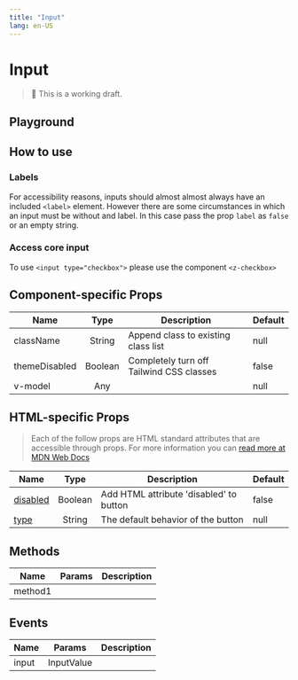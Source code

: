 ```yaml
---
title: "Input"
lang: en-US
---
```


# Input

> 🚨 This is a working draft.

## Playground

<z-input-playground />

## How to use

### Labels

For accessibility reasons, inputs should almost almost always have an included `<label>` element. However there are some circumstances in which an input must be without and label. In this case pass the prop `label` as `false` or an empty string.

### Access core input

To use `<input type="checkbox">` please use the component `<z-checkbox>`

## Component-specific Props

| Name          |  Type   | Description                              | Default |
| ------------- | :-----: | ---------------------------------------- | ------- |
| className     | String  | Append class to existing class list      | null    |
| themeDisabled | Boolean | Completely turn off Tailwind CSS classes | false   |
| v-model       |   Any   |                                          | null    |

## HTML-specific Props

> Each of the follow props are HTML standard attributes that are accessible through props. For more information you can [read more at MDN Web Docs](https://developer.mozilla.org/en-US/docs/Web/HTML/Element/button)

| Name                               |  Type   | Description                             | Default |
| ---------------------------------- | :-----: | --------------------------------------- | ------- |
| [disabled](https://mzl.la/2vTstkx) | Boolean | Add HTML attribute 'disabled' to button | false   |
| [type](https://mzl.la/3bRXh5T)     | String  | The default behavior of the button      | null    |

## Methods

| Name    | Params | Description |
| ------- | ------ | ----------- |
| method1 |        |

## Events

| Name  | Params     | Description |
| ----- | ---------- | ----------- |
| input | InputValue |
